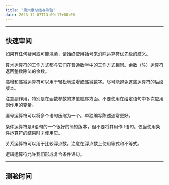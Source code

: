 ```yaml
---
title: "第六章总结与测验"
date: 2023-12-07T13:09:17+08:00
---
```


***
## 快速审阅

如果有任何疑问或可能混淆，请始终使用括号来消除运算符优先级的歧义。

算术运算符的工作方式都与它们在普通数学中的工作方式相同。余数（%）运算符返回整数除法的余数。

递增和递减运算符可以用于轻松地递增或递减数字。尽可能避免这些运算符的后缀版本。

注意副作用，特别是在函数参数的求值顺序方面。不要使用在给定语句中多次应用副作用的变量。

逗号运算符可以将多个语句压缩为一个。单独编写陈述通常更好。

条件运算符是if语句的一个很好的简短版本，但不要将其用作if语句。仅当使用条件运算符的结果时才使用它。

关系运算符可以用于比较浮点数。注意在浮点数上使用等式和不等式。

逻辑运算符允许我们形成复合条件语句。

***
## 测验时间

